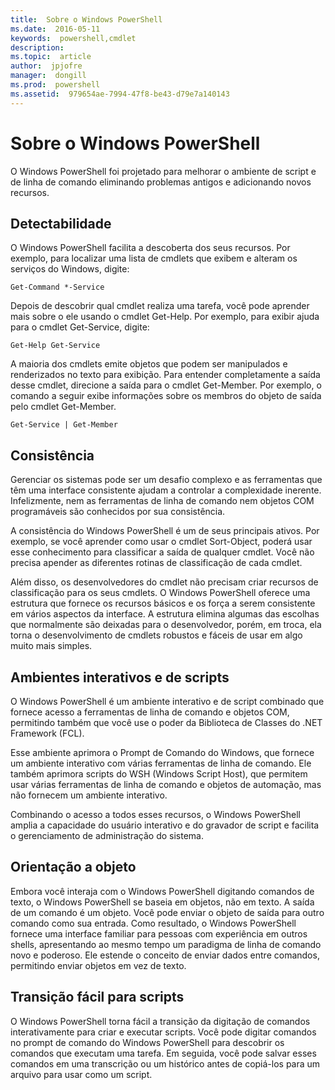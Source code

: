 ```yaml
---
title:  Sobre o Windows PowerShell
ms.date:  2016-05-11
keywords:  powershell,cmdlet
description:  
ms.topic:  article
author:  jpjofre
manager:  dongill
ms.prod:  powershell
ms.assetid:  979654ae-7994-47f8-be43-d79e7a140143
---
```


# Sobre o Windows PowerShell
O Windows PowerShell foi projetado para melhorar o ambiente de script e de linha de comando eliminando problemas antigos e adicionando novos recursos.

## Detectabilidade
O Windows PowerShell facilita a descoberta dos seus recursos. Por exemplo, para localizar uma lista de cmdlets que exibem e alteram os serviços do Windows, digite:

```
Get-Command *-Service
```

Depois de descobrir qual cmdlet realiza uma tarefa, você pode aprender mais sobre o ele usando o cmdlet Get-Help. Por exemplo, para exibir ajuda para o cmdlet Get-Service, digite:

```
Get-Help Get-Service
```
A maioria dos cmdlets emite objetos que podem ser manipulados e renderizados no texto para exibição. Para entender completamente a saída desse cmdlet, direcione a saída para o cmdlet Get-Member. Por exemplo, o comando a seguir exibe informações sobre os membros do objeto de saída pelo cmdlet Get-Member.

```
Get-Service | Get-Member
```

## Consistência
Gerenciar os sistemas pode ser um desafio complexo e as ferramentas que têm uma interface consistente ajudam a controlar a complexidade inerente. Infelizmente, nem as ferramentas de linha de comando nem objetos COM programáveis são conhecidos por sua consistência.

A consistência do Windows PowerShell é um de seus principais ativos. Por exemplo, se você aprender como usar o cmdlet Sort-Object, poderá usar esse conhecimento para classificar a saída de qualquer cmdlet. Você não precisa apender as diferentes rotinas de classificação de cada cmdlet.

Além disso, os desenvolvedores do cmdlet não precisam criar recursos de classificação para os seus cmdlets. O Windows PowerShell oferece uma estrutura que fornece os recursos básicos e os força a serem consistente em vários aspectos da interface. A estrutura elimina algumas das escolhas que normalmente são deixadas para o desenvolvedor, porém, em troca, ela torna o desenvolvimento de cmdlets robustos e fáceis de usar em algo muito mais simples.

## Ambientes interativos e de scripts
O Windows PowerShell é um ambiente interativo e de script combinado que fornece acesso a ferramentas de linha de comando e objetos COM, permitindo também que você use o poder da Biblioteca de Classes do .NET Framework (FCL).

Esse ambiente aprimora o Prompt de Comando do Windows, que fornece um ambiente interativo com várias ferramentas de linha de comando. Ele também aprimora scripts do WSH (Windows Script Host), que permitem usar várias ferramentas de linha de comando e objetos de automação, mas não fornecem um ambiente interativo.

Combinando o acesso a todos esses recursos, o Windows PowerShell amplia a capacidade do usuário interativo e do gravador de script e facilita o gerenciamento de administração do sistema.

## Orientação a objeto
Embora você interaja com o Windows PowerShell digitando comandos de texto, o Windows PowerShell se baseia em objetos, não em texto. A saída de um comando é um objeto. Você pode enviar o objeto de saída para outro comando como sua entrada. Como resultado, o Windows PowerShell fornece uma interface familiar para pessoas com experiência em outros shells, apresentando ao mesmo tempo um paradigma de linha de comando novo e poderoso. Ele estende o conceito de enviar dados entre comandos, permitindo enviar objetos em vez de texto.

## Transição fácil para scripts
O Windows PowerShell torna fácil a transição da digitação de comandos interativamente para criar e executar scripts. Você pode digitar comandos no prompt de comando do Windows PowerShell para descobrir os comandos que executam uma tarefa. Em seguida, você pode salvar esses comandos em uma transcrição ou um histórico antes de copiá-los para um arquivo para usar como um script.



<!--HONumber=May16_HO2-->


